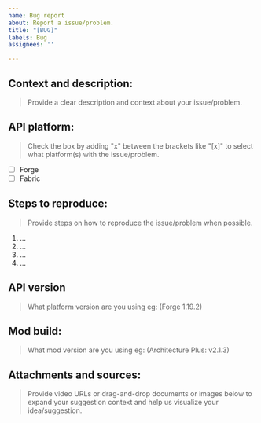 ```yaml
---
name: Bug report
about: Report a issue/problem.
title: "[BUG]"
labels: Bug
assignees: ''

---
```


## Context and description:
> Provide a clear description and context about your issue/problem.

## API platform:
> Check the box by adding "x" between the brackets like "[x]" to select what platform(s) with the issue/problem.
- [ ] Forge
- [ ] Fabric

## Steps to reproduce:
> Provide steps on how to reproduce the issue/problem when possible.
1. ...
2. ...
3. ...
4. ...

## API version
> What platform version are you using eg: (Forge 1.19.2)

## Mod build:
> What mod version are you using eg: (Architecture Plus: v2.1.3)

## Attachments and sources:
> Provide video URLs or drag-and-drop documents or images below to expand your suggestion context and help us visualize your idea/suggestion.
